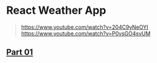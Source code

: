 # React Weather App

> https://www.youtube.com/watch?v=204C9yNeOYI
> https://www.youtube.com/watch?v=P0vsGO4svUM


## [Part 01](https://github.com/keer2345/react-weather-app/blob/master/doc/part01.md)
